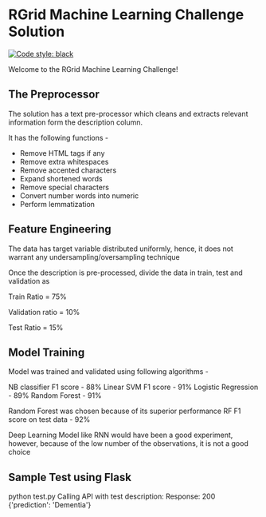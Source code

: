 # RGrid Machine Learning Challenge Solution

[![Code style: black](https://img.shields.io/badge/code%20style-black-000000.svg)](https://github.com/psf/black)

Welcome to the RGrid Machine Learning Challenge!

## The Preprocessor

The solution has a text pre-processor which cleans and extracts relevant information form the description column.

It has the following functions -

- Remove HTML tags if any
- Remove extra whitespaces
- Remove accented characters
- Expand shortened words
- Remove special characters
- Convert number words into numeric
- Perform lemmatization

## Feature Engineering

The data has target variable distributed uniformly, hence, it does not warrant any undersampling/oversampling technique

Once the description is pre-processed, divide the data in train, test and validation as

Train Ratio = 75%

Validation ratio = 10%

Test Ratio = 15%

## Model Training

Model was trained and validated using following algorithms -

NB classifier F1 score - 88% 
Linear SVM F1 score - 91%
Logistic Regression - 89%
Random Forest - 91%

Random Forest was chosen because of its superior performance 
RF F1 score on test data - 92%

Deep Learning Model like RNN would have been a good experiment, however, because of the low number of the observations, it is not a good choice

## Sample Test using Flask
python test.py
Calling API with test description:
Response:
200
{'prediction': 'Dementia'}
